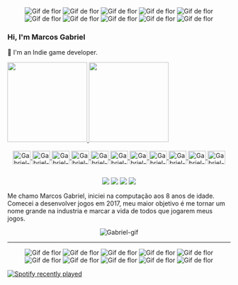 <div align="center">
  <img src="https://cdn.discordapp.com/attachments/782644075555717140/890609168975822968/flor1-ANIMATION_2.gif" alt="Gif de flor">
  <img src="https://cdn.discordapp.com/attachments/782644075555717140/890609168975822968/flor1-ANIMATION_2.gif" alt="Gif de flor">
  <img src="https://cdn.discordapp.com/attachments/782644075555717140/890609168975822968/flor1-ANIMATION_2.gif" alt="Gif de flor">
  <img src="https://cdn.discordapp.com/attachments/782644075555717140/890609168975822968/flor1-ANIMATION_2.gif" alt="Gif de flor">
  <img src="https://cdn.discordapp.com/attachments/782644075555717140/890609168975822968/flor1-ANIMATION_2.gif" alt="Gif de flor">
  <img src="https://cdn.discordapp.com/attachments/782644075555717140/890609168975822968/flor1-ANIMATION_2.gif" alt="Gif de flor">
  <img src="https://cdn.discordapp.com/attachments/782644075555717140/890609168975822968/flor1-ANIMATION_2.gif" alt="Gif de flor">
  <img src="https://cdn.discordapp.com/attachments/782644075555717140/890609168975822968/flor1-ANIMATION_2.gif" alt="Gif de flor">
  <img src="https://cdn.discordapp.com/attachments/782644075555717140/890609168975822968/flor1-ANIMATION_2.gif" alt="Gif de flor">
  <img src="https://cdn.discordapp.com/attachments/782644075555717140/890609168975822968/flor1-ANIMATION_2.gif" alt="Gif de flor">
</div>
 
 
### Hi, I'm Marcos Gabriel

🌱 I'm an Indie game developer.<br> 

<div>
  <a href="https://github.com/gabrielgx">
  <img height="180em" src="https://github-readme-stats.vercel.app/api?username=gabrielgx&show_icons=true&theme=dracula&include_all_commits=true&count_private=true"/>
  <img height="180em" src="https://github-readme-stats.vercel.app/api/top-langs/?username=gabrielgx&layout=compact&langs_count=7&theme=dracula"/>
 
<div align="center" style="display:inline_block"><br>
  <img align="center" alt="Gabriel-C#" height="30" width="40" src="https://cdn.jsdelivr.net/gh/devicons/devicon/icons/csharp/csharp-original.svg">
  <img align="center" alt="Gabriel-C++" height="30" width="40" src="https://cdn.jsdelivr.net/gh/devicons/devicon/icons/cplusplus/cplusplus-original.svg">
  <img align="center" alt="Gabriel-C" height="30" width="40" src="https://cdn.jsdelivr.net/gh/devicons/devicon/icons/c/c-original.svg">
  <img align="center" alt="Gabriel-Java" height="30" width="40" src="https://cdn.jsdelivr.net/gh/devicons/devicon/icons/java/java-original.svg">
  <img align="center" alt="Gabriel-Python" height="30" width="40" src="https://cdn.jsdelivr.net/gh/devicons/devicon/icons/python/python-original.svg">
  <img align="center" alt="Gabriel-Unity" height="30" width="40" src="https://cdn.jsdelivr.net/gh/devicons/devicon/icons/unity/unity-original.svg">
  <img align="center" alt="Gabriel-HTML" height="30" width="40" src="https://cdn.jsdelivr.net/gh/devicons/devicon/icons/html5/html5-original.svg">
  <img align="center" alt="Gabriel-CSS" height="30" width="40" src="https://cdn.jsdelivr.net/gh/devicons/devicon/icons/css3/css3-original.svg">
  <img align="center" alt="Gabriel-JS" height="30" width="40" src="https://cdn.jsdelivr.net/gh/devicons/devicon/icons/javascript/javascript-original.svg">
  <img align="center" alt="Gabriel-Android" height="30" width="40" src="https://cdn.jsdelivr.net/gh/devicons/devicon/icons/android/android-original.svg">
  <img align="center" alt="Gabriel-lua" height="30" width="40" src="https://cdn.jsdelivr.net/gh/devicons/devicon/icons/lua/lua-original.svg">
  
</div>
  
  ##
  
<div align="center"> 
  <a href="https://www.instagram.com/marcosgabrielgx_/" target="_blank"><img src="https://img.shields.io/badge/Instagram-E4405F?style=for-the-badge&logo=instagram&logoColor=white" target="_blank"></a>
  <a href = "mailto:marcosgabrielgx@gmail.com"><img src="https://img.shields.io/badge/Gmail-D14836?style=for-the-badge&logo=gmail&logoColor=white" target="_blank"></a>
  <a href = "https://www.facebook.com/marcosgabrielgx/"><img src="https://img.shields.io/badge/Facebook-1877F2?style=for-the-badge&logo=facebook&logoColor=white target="_blank"></a>
   <a href = "https://www.linkedin.com/in/marcos-gabriel-silva-mendes-b9364a182/"><img src="https://img.shields.io/badge/LinkedIn-0077B5?style=for-the-badge&logo=linkedin&logoColor=white target="_blank"></a>
  
<div align="left" text-align="justify">
  <p> Me chamo Marcos Gabriel, iniciei na computação aos 8 anos de idade. Comecei a desenvolver jogos em 2017, meu maior objetivo é me tornar um nome grande na industria e marcar a vida de todos que jogarem meus jogos. </p>
<div align="center">
  <img align="center" alt="Gabriel-gif" src="https://c.tenor.com/2awvAjW0yIcAAAAC/deku.gif">
</div>
<hr>
<div align="center">
  <img src="https://cdn.discordapp.com/attachments/782644075555717140/890609168975822968/flor1-ANIMATION_2.gif" alt="Gif de flor">
  <img src="https://cdn.discordapp.com/attachments/782644075555717140/890609168975822968/flor1-ANIMATION_2.gif" alt="Gif de flor">
  <img src="https://cdn.discordapp.com/attachments/782644075555717140/890609168975822968/flor1-ANIMATION_2.gif" alt="Gif de flor">
  <img src="https://cdn.discordapp.com/attachments/782644075555717140/890609168975822968/flor1-ANIMATION_2.gif" alt="Gif de flor">
  <img src="https://cdn.discordapp.com/attachments/782644075555717140/890609168975822968/flor1-ANIMATION_2.gif" alt="Gif de flor">
  <img src="https://cdn.discordapp.com/attachments/782644075555717140/890609168975822968/flor1-ANIMATION_2.gif" alt="Gif de flor">
  <img src="https://cdn.discordapp.com/attachments/782644075555717140/890609168975822968/flor1-ANIMATION_2.gif" alt="Gif de flor">
  <img src="https://cdn.discordapp.com/attachments/782644075555717140/890609168975822968/flor1-ANIMATION_2.gif" alt="Gif de flor">
  <img src="https://cdn.discordapp.com/attachments/782644075555717140/890609168975822968/flor1-ANIMATION_2.gif" alt="Gif de flor">
  <img src="https://cdn.discordapp.com/attachments/782644075555717140/890609168975822968/flor1-ANIMATION_2.gif" alt="Gif de flor">
</div>


[![Spotify recently played](https://spotify-recently-played-readme.vercel.app/api?user=gabrielgx)](https://open.spotify.com/user/jeffreyca16)



